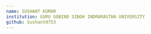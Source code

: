 ```yaml
---
name: SUSHANT KUMAR
institution: GURU GOBIND SINGH INDRARASTHA UNIVERSITY
github: Sushant0753
---
```

